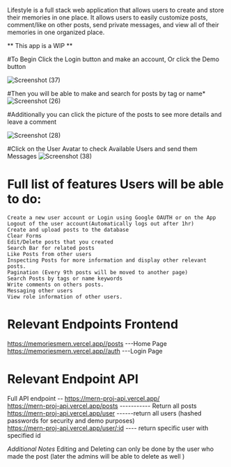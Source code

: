 Lifestyle is a full stack web application that allows users to create and store their memories in one place. It allows users to easily customize posts, comment/like on other posts, send private messages, and view all of their memories in one organized place.

 
 ** This app is a WIP **
 




#To Begin Click the Login button and make an account, Or click the Demo button

![Screenshot (37)](https://github.com/ZEscanor/mernProj/assets/69213231/ced86e12-762d-40ac-86ed-de71f6b0d991)


#Then  you will be able to make and search for posts by tag or name*
![Screenshot (26)](https://user-images.githubusercontent.com/69213231/219229034-bcf8c17f-b52d-4ca3-81a5-43092ec734c1.png)

#Additionally you can click the picture of the posts to see more details and leave a comment

![Screenshot (28)](https://user-images.githubusercontent.com/69213231/219230098-e1cf7c17-ef63-4638-b538-9999de90d9ad.png)

#Click on the User Avatar to check Available Users and send them Messages
![Screenshot (38)](https://github.com/ZEscanor/mernProj/assets/69213231/5372a19e-b539-4e16-bc89-4dc99d740c9b)



   
   
   
   
   
   # Full list of features Users will be able to do:
    Create a new user account or Login using Google OAUTH or on the App
    Logout of the user account(Automatically logs out after 1hr)
    Create and upload posts to the database
    Clear Forms
    Edit/Delete posts that you created
    Search Bar for related posts
    Like Posts from other users
    Inspecting Posts for more information and display other relevant posts.
    Pagination (Every 9th posts will be moved to another page)
    Search Posts by tags or name keywords
    Write comments on others posts.
    Messaging other users
    View role information of other users.


 

         
      


# Relevant Endpoints Frontend 
  https://memoriesmern.vercel.app//posts     ---Home Page <br/>
  https://memoriesmern.vercel.app//auth           ---Login Page


# Relevant Endpoint API
   Full API endpoint -- https://mern-proj-api.vercel.app/ <br/>
   https://mern-proj-api.vercel.app/posts ----------- Return all posts <br/>
  https://mern-proj-api.vercel.app/user ------return all users (hashed passwords for security and demo purposes)<br/>
  https://mern-proj-api.vercel.app/user/:id ----  return specific user with specified id<br/>

  
  *Additional Notes*
  Editing and Deleting can only be done by the user who made the post (later the admins will be able to delete as well )<br/>

